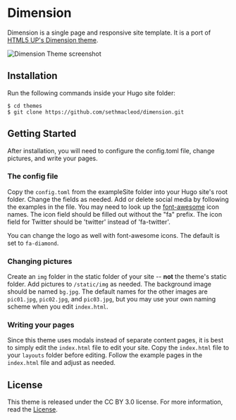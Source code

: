 # Dimension

Dimension is a single page and responsive site template. It is a port of [HTML5 UP's Dimension theme](https://html5up.net/uploads/demos/dimension/).

<img alt="Dimension Theme screenshot" src="https://github.com/SpivEgin/dimension/blob/master/images/tn.png" />

## Installation

Run the following commands inside your Hugo site folder:

    $ cd themes
    $ git clone https://github.com/sethmacleod/dimension.git

## Getting Started

After installation, you will need to configure the config.toml file, change pictures, and write your pages.

### The config file

Copy the `config.toml` from the exampleSite folder into your Hugo site's root folder. Change the fields as needed. Add or delete social media by following the examples in the file. You may need to look up the [font-awesome](http://fontawesome.io/) icon names. The icon field should be filled out without the "fa" prefix. The icon field for Twitter should be 'twitter' instead of 'fa-twitter'.

You can change the logo as well with font-awesome icons. The default is set to `fa-diamond`.

### Changing pictures

Create an `img` folder in the static folder of your site -- **not** the theme's static folder. Add pictures to `/static/img` as needed. The background image should be named `bg.jpg`. The default names for the other images are `pic01.jpg`, `pic02.jpg`, and `pic03.jpg`, but you may use your own naming scheme when you edit `index.html`.

### Writing your pages

Since this theme uses modals instead of separate content pages, it is best to simply edit the `index.html` file to edit your site. Copy the `index.html` file to your `layouts` folder before editing. Follow the example pages in the `index.html` file and adjust as needed.

## License

This theme is released under the CC BY 3.0 license. For more information, read the [License](https://github.com/sethmacleod/dimension/blob/master/LICENSE.md).
